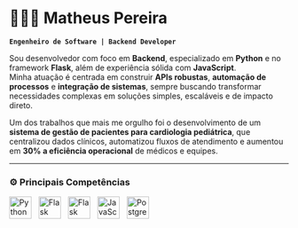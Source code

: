 # 👨🏻‍💻 Matheus Pereira

**`Engenheiro de Software | Backend Developer`**

Sou desenvolvedor com foco em **Backend**, especializado em **Python** e no framework **Flask**, além de experiência sólida com **JavaScript**.  
Minha atuação é centrada em construir **APIs robustas**, **automação de processos** e **integração de sistemas**, sempre buscando transformar necessidades complexas em soluções simples, escaláveis e de impacto direto.  

Um dos trabalhos que mais me orgulho foi o desenvolvimento de um **sistema de gestão de pacientes para cardiologia pediátrica**, que centralizou dados clínicos, automatizou fluxos de atendimento e aumentou em **30% a eficiência operacional** de médicos e equipes.  

---

### ⚙️ Principais Competências

<img 
    align="left" 
    alt="Python" 
    title="Python" 
    width="40px" 
    style="padding-right: 10px;" 
    src="https://cdn.jsdelivr.net/gh/devicons/devicon/icons/python/python-original.svg" 
/>
<img 
    align="left" 
    alt="Flask" 
    title="Flask" 
    width="40px" 
    style="padding-right: 10px;" 
    src="https://cdn.jsdelivr.net/gh/devicons/devicon/icons/flask/flask-original.svg#gh-light-mode-only" 
/>
<img 
    align="left" 
    alt="Flask" 
    title="Flask" 
    width="40px" 
    style="padding-right: 10px;" 
    src="https://cdn.simpleicons.org/flask/white#gh-dark-mode-only" 
/>
<img 
    align="left" 
    alt="JavaScript" 
    title="JavaScript" 
    width="40px" 
    style="padding-right: 10px;" 
    src="https://cdn.jsdelivr.net/gh/devicons/devicon/icons/javascript/javascript-original.svg" 
/>
<img 
    align="left" 
    alt="PostgreSQL" 
    title="PostgreSQL" 
    width="40px" 
    style="padding-right: 10px;" 
    src="https://cdn.jsdelivr.net/gh/devicons/devicon/icons/postgresql/postgresql-original.svg" 
/>

<br/>
<br/>


